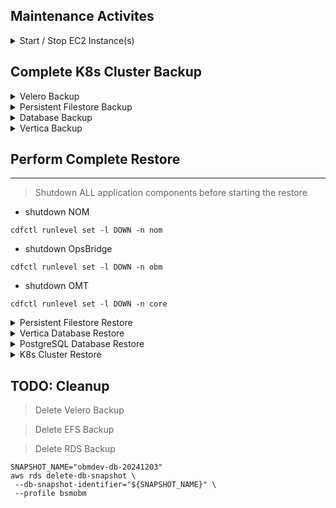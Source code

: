 
## Maintenance Activites

<details><summary>Start / Stop EC2 Instance(s)</summary>

### Stop EC2 Instance
> Stop Instance
```
aws ec2 stop-instances --instance-ids i-0c359c2ea1fcae2f2 --profile bsmobm  #DR Vertica MC
```
### Start EC2 Instance
> Start Instance
```
aws ec2 start-instances --instance-ids i-0c359c2ea1fcae2f2 --profile bsmobm  #DR Vertica MC
```
</details>


## Complete K8s Cluster Backup

<details><summary>Velero Backup</summary>

### Create K8s cluster backup using Velero
> Create Velero Backup
```
VELERO_TTL=8765h
VELERO_BACKUP_NAME=obmdev-20241203
velero backup create -n core \
 --ttl ${VELERO_TTL} \
 ${VELERO_BACKUP_NAME}

```

</details>
<details><summary>Persistent Filestore Backup</summary>

### Create Persistent Filestore backup - AWS EFS
- Environment specific settings
```
BACKUP_DAYS=90
BACKUP_VAULT=trtc-strong-encrypted-vault
BACKUP_ROLE=arn:aws:iam::222313454062:role/service-role/AWSBackupDefaultServiceRole
EFS_NAME="BSMOBM-DR-FS"
EFS_ARN=$(aws efs describe-file-systems --profile bsmobm --query "FileSystems[?Name=='${EFS_NAME}'].FileSystemArn" --output text) && echo $EFS_ARN
EFS_ID=$(aws efs describe-file-systems --profile bsmobm --query "FileSystems[?Name=='${EFS_NAME}'].FileSystemId" --output text) && echo $EFS_ID

```

> Create EFS Backup
```
aws backup start-backup-job --profile bsmobm \
 --backup-vault-name="${BACKUP_VAULT}" \
 --resource-arn="${EFS_ARN}" \
 --lifecycle="DeleteAfterDays=${BACKUP_DAYS}" \
 --iam-role-arn="${BACKUP_ROLE}"

```

</details>
<details><summary>Database Backup</summary>

### Create Database backup - AWS RDS
> Create RDS Backup
```
SNAPSHOT_NAME="obmdev-db-20241203"
RDS_DB_NAME=$(kubectl get cm -n core default-database-configmap -o json |  jq -r .data.DEFAULT_DB_HOST | awk -F. '{print $1}')

aws rds create-db-snapshot --profile bsmobm \
 --db-snapshot-identifier="${SNAPSHOT_NAME}" \
 --db-instance-identifier="${RDS_DB_NAME}"

```

</details>
<details><summary>Vertica Backup</summary>

### Create Vertica DB backup

> Create Vertica Backup  
*_On a Vertica DB Host as dbadmin_*  
```
 . /opt/vertica/share/vbr/configs/parameters.sh; 
 /opt/vertica/bin/vbr.py --task backup --config-file /opt/vertica/share/vbr/configs/conf_parameter.ini

```

 /opt/vertica/bin/vbr.py --task listbackup --config-file /opt/vertica/share/vbr/configs/conf_parameter.ini

</details>

## Perform Complete Restore  
---

> Shutdown ALL application components before starting the restore
- shutdown NOM
```
cdfctl runlevel set -l DOWN -n nom

```
- shutdown OpsBridge
```
cdfctl runlevel set -l DOWN -n obm

```
- shutdown OMT
```
cdfctl runlevel set -l DOWN -n core

```

<details><summary>Persistent Filestore Restore</summary>

### Restpre Persistent Filestore from backup - AWS EFS
- Environment specific settings  
```
EFS_NAME="BSMOBM-DR-FS"
EFS_ARN=$(aws efs describe-file-systems --profile bsmobm --query "FileSystems[?Name=='${EFS_NAME}'].FileSystemArn" --output text) && echo $EFS_ARN
EFS_ID=$(aws efs describe-file-systems --profile bsmobm --query "FileSystems[?Name=='${EFS_NAME}'].FileSystemId" --output text) && echo $EFS_ID
BACKUP_ROLE=arn:aws:iam::222313454062:role/service-role/AWSBackupDefaultServiceRole

```

- Get Recovery Points available for the restore
```
aws backup list-recovery-points-by-resource --resource-arn ${EFS_ARN} --profile bsmobm

```

- Set the EFS Recovery Point to the value you want to restore  
> - EFS_RP="arn:aws:backup:us-west-2:222313454062:recovery-point:daa17de3-e3b7-49c3-90ee-741e4eece12b"

```
aws backup start-restore-job \
 --recovery-point-arn "${EFS_RP}" \
 --iam-role-arn "${BACKUP_ROLE}" \
 --metadata "newFileSystem"="False","file-system-id"="${EFS_ID}","Encrypted"="False" \
 --profile bsmobm

```

- replace current files with restored
```
mv /mnt/efs/var /mnt/efs/var.deleteme
mv /mnt/efs/var/aws-backup-*/var /mnt/efs/

```

</details>

<details><summary>Vertica Database Restore</summary>

### Restore Vertica DB
- Shutdown the Vertica DB
```
adminTools -t stop_db -d itomdb --force --password=$(grep dbPassword /opt/vertica/share/vbr/configs/parameter.txt | awk -F= '{print $2}')

```
- get list of available backups
```
. /opt/vertica/share/vbr/configs/parameters.sh
/opt/vertica/bin/vbr.py --task listbackup --config-file /opt/vertica/share/vbr/configs/conf_parameter.ini

```
- choose an arcive to restore
> [dbadmin@ip-10-120-196-206 ~]$ /opt/vertica/bin/vbr.py --task listbackup --config-file /opt/vertica/share/vbr/configs/conf_parameter.ini  
> backup                                backup_type   epoch    objects   include_patterns   exclude_patterns   version     file_system_type  
> itomdb_DEV_snapshot_20241204_012754   full          214790                                                   v12.0.3-3   [Linux]  
> itomdb_DEV_snapshot_20241024_170146   full          141550                                                   v12.0.3-3   [Linux]  
> itomdb_DEV_snapshot_20241022_163454   full          141647                                                   v12.0.3-3   [Linux]  
> itomdb_DEV_snapshot_20241022_160931   full          141550                                                   v12.0.3-3   
**_Use only the date_time of the backup as the archive_**
```
VDB_ARCHIVE=20241204_012754

```

- Restore database archive
```
/opt/vertica/bin/vbr.py --task restore --config-file /opt/vertica/share/vbr/configs/conf_parameter.ini --archive=${VDB_ARCHIVE}

```

- Start Vertica DB after restore is complete
```
adminTools -t start_db -d itomdb --password=$(grep dbPassword /opt/vertica/share/vbr/configs/parameter.txt | awk -F= '{print $2}')

```

</details>

<details><summary>PostgreSQL Database Restore</summary>

### Restore RDS Backuo
- rename Database
```
RDS_DB_NAME=$(kubectl get cm -n core default-database-configmap -o json |  jq -r .data.DEFAULT_DB_HOST | awk -F. '{print $1}')
RDS_ARN=$(aws rds describe-db-instances --db-instance-identifier ${RDS_DB_NAME} --query "DBInstances[].DBInstanceArn" --output text  --profile bsmobm)

aws rds modify-db-instance --profile bsmobm \
 --db-instance-identifier ${RDS_DB_NAME} \
 --new-db-instance-identifier ${RDS_DB_NAME}-bak \
 --apply-immediately

```

- restore DB from snapshot
> You will need to retrieve some settings from the existing DB before you can restore a snapshot
> These can be found in the cloud formation template that was used to create the DB initially  
>  - RDS Security Group IDs
>  - RDS Subnet Group Name
>  - RDS DB Parameter Group
```
RDS_DB_NAME=bsmobm-qa2dr
RDS_DB_SN_GROUP=bsmobm-dr-db-rdssubnetgroup-kfv4t98rrb4l
RDS_DB_SEC_GROUPS=sg-0d1955adf7826ced8
SNAPSHOT_RESTORE_NAME="obmdev-db-20241203"

aws rds restore-db-instance-from-db-snapshot --profile bsmobm \
  --db-instance-identifier ${RDS_DB_NAME} \
  --db-snapshot-identifier ${SNAPSHOT_RESTORE_NAME} \
  --db-subnet-group-name ${RDS_DB_SN_GROUP} \
  --db-parameter-group-name obm-pgsql-13 \
  --vpc-security-group-ids ${RDS_DB_SEC_GROUPS}

```

</details>

<details><summary>K8s Cluster Restore</summary>

> Restore Velero Backup
- Get the name of the velero backup to be restored
```
velero backup get -n core

```

- Start velero pods to enable restore capability
```
kubectl scale deploy -n core itom-velero --replicas=1

```

- Create a restore using the specified backup
```
VELERO_BACKUP_NAME=obmdev-20241203

velero restore create -n core --exclude-namespaces "default,kube-system,kube-public,kube-node-lease" --from-backup ${VELERO_BACKUP_NAME}

```

</details>


## TODO: Cleanup

> Delete Velero Backup

> Delete EFS Backup

> Delete RDS Backup
```
SNAPSHOT_NAME="obmdev-db-20241203"
aws rds delete-db-snapshot \
 --db-snapshot-identifier="${SNAPSHOT_NAME}" \
 --profile bsmobm

```
